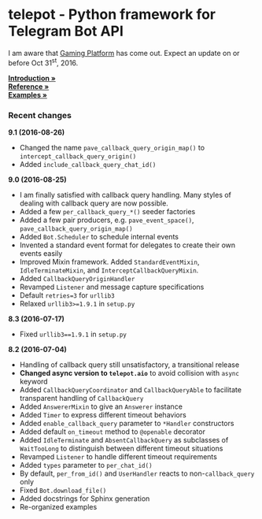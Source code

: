 # telepot - Python framework for Telegram Bot API

I am aware that [Gaming Platform](https://core.telegram.org/bots/games) has come out.
Expect an update on or before Oct 31<sup>st</sup>, 2016.

**[Introduction »](http://telepot.readthedocs.io/en/latest/)**  
**[Reference »](http://telepot.readthedocs.io/en/latest/reference.html)**  
**[Examples »](https://github.com/nickoala/telepot/tree/master/examples)**

### Recent changes

**9.1 (2016-08-26)**

- Changed the name `pave_callback_query_origin_map()` to `intercept_callback_query_origin()`
- Added `include_callback_query_chat_id()`

**9.0 (2016-08-25)**

- I am finally satisfied with callback query handling. Many styles of dealing with
callback query are now possible.
- Added a few `per_callback_query_*()` seeder factories
- Added a few pair producers, e.g. `pave_event_space()`, `pave_callback_query_origin_map()`
- Added `Bot.Scheduler` to schedule internal events
- Invented a standard event format for delegates to create their own events easily
- Improved Mixin framework. Added `StandardEventMixin`, `IdleTerminateMixin`, and
`InterceptCallbackQueryMixin`.
- Added `CallbackQueryOriginHandler`
- Revamped `Listener` and message capture specifications
- Default `retries=3` for `urllib3`
- Relaxed `urllib3>=1.9.1` in `setup.py`

**8.3 (2016-07-17)**

- Fixed `urllib3==1.9.1` in `setup.py`

**8.2 (2016-07-04)**

- Handling of callback query still unsatisfactory, a transitional release
- **Changed async version to `telepot.aio`** to avoid collision with `async` keyword
- Added `CallbackQueryCoordinator` and `CallbackQueryAble` to facilitate transparent handling of `CallbackQuery`
- Added `AnswererMixin` to give an `Answerer` instance
- Added `Timer` to express different timeout behaviors
- Added `enable_callback_query` parameter to `*Handler` constructors
- Added default `on_timeout` method to `@openable` decorator
- Added `IdleTerminate` and `AbsentCallbackQuery` as subclasses of `WaitTooLong` to distinguish between different timeout situations
- Revamped `Listener` to handle different timeout requirements
- Added `types` parameter to `per_chat_id()`
- By default, `per_from_id()` and `UserHandler` reacts to non-`callback_query` only
- Fixed `Bot.download_file()`
- Added docstrings for Sphinx generation
- Re-organized examples
